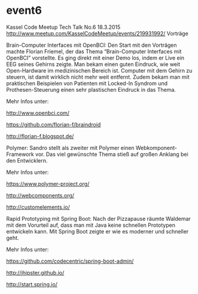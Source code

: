 # event6
Kassel Code Meetup Tech Talk No.6 18.3.2015 http://www.meetup.com/KasselCodeMeetup/events/219931992/
Vorträge

Brain-Computer Interfaces mit OpenBCI: Den Start mit den Vorträgen machte Florian Friemel, der das Thema “Brain-Computer Interfaces mit OpenBCI” vorstellte. Es ging direkt mit einer Demo los, indem er Live ein EEG seines Gehirns zeigte. Man bekam einen guten Eindruck, wie weit Open-Hardware im medizinischen Bereich ist. Computer mit dem Gehirn zu steuern, ist damit wirklich nicht mehr weit entfernt. Zudem bekam man mit praktischen Beispielen von Patienten mit Locked-In Syndrom und Prothesen-Steuerung einen sehr plastischen Eindruck in das Thema.

Mehr Infos unter:

http://www.openbci.com/

https://github.com/florian-f/braindroid

http://florian-f.blogspot.de/


 

Polymer: Sandro stellt als zweiter mit Polymer einen Webkomponent-Framework vor. Das viel gewünschte Thema stieß auf großen Anklang bei den Entwicklern.

Mehr Infos unter:

https://www.polymer-project.org/

http://webcomponents.org/

http://customelements.io/

 


 

Rapid Prototyping mit Spring Boot: Nach der Pizzapause räumte Waldemar mit dem Vorurteil auf, dass man mit Java keine schnellen Prototypen entwickeln kann. Mit Spring Boot zeigte er wie es moderner und schneller geht.

Mehr Infos unter:

https://github.com/codecentric/spring-boot-admin/

http://jhipster.github.io/

http://start.spring.io/


 
